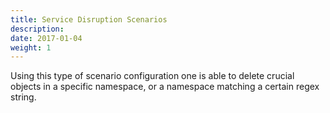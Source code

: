 ```yaml
---
title: Service Disruption Scenarios
description: 
date: 2017-01-04
weight: 1
---
```


Using this type of scenario configuration one is able to delete crucial objects in a specific namespace, or a namespace matching a certain regex string.

